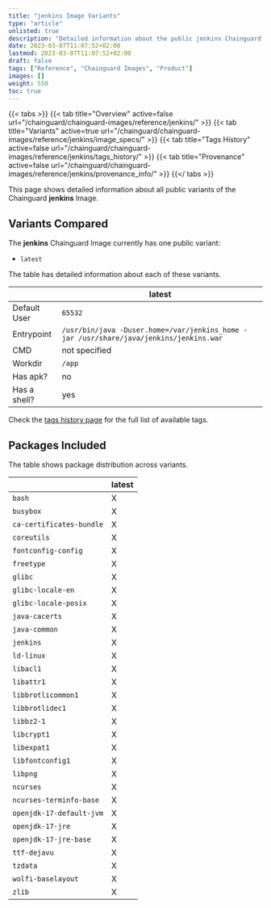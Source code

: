 ```yaml
---
title: "jenkins Image Variants"
type: "article"
unlisted: true
description: "Detailed information about the public jenkins Chainguard Image variants"
date: 2023-03-07T11:07:52+02:00
lastmod: 2023-03-07T11:07:52+02:00
draft: false
tags: ["Reference", "Chainguard Images", "Product"]
images: []
weight: 550
toc: true
---
```


{{< tabs >}}
{{< tab title="Overview" active=false url="/chainguard/chainguard-images/reference/jenkins/" >}}
{{< tab title="Variants" active=true url="/chainguard/chainguard-images/reference/jenkins/image_specs/" >}}
{{< tab title="Tags History" active=false url="/chainguard/chainguard-images/reference/jenkins/tags_history/" >}}
{{< tab title="Provenance" active=false url="/chainguard/chainguard-images/reference/jenkins/provenance_info/" >}}
{{</ tabs >}}

This page shows detailed information about all public variants of the Chainguard **jenkins** Image.

## Variants Compared
The **jenkins** Chainguard Image currently has one public variant: 

- `latest`

The table has detailed information about each of these variants.

|              | latest                                                                                 |
|--------------|----------------------------------------------------------------------------------------|
| Default User | `65532`                                                                                |
| Entrypoint   | `/usr/bin/java -Duser.home=/var/jenkins_home -jar /usr/share/java/jenkins/jenkins.war` |
| CMD          | not specified                                                                          |
| Workdir      | `/app`                                                                                 |
| Has apk?     | no                                                                                     |
| Has a shell? | yes                                                                                    |

Check the [tags history page](/chainguard/chainguard-images/reference/jenkins/tags_history/) for the full list of available tags.

## Packages Included
The table shows package distribution across variants.

|                          | latest |
|--------------------------|--------|
| `bash`                   | X      |
| `busybox`                | X      |
| `ca-certificates-bundle` | X      |
| `coreutils`              | X      |
| `fontconfig-config`      | X      |
| `freetype`               | X      |
| `glibc`                  | X      |
| `glibc-locale-en`        | X      |
| `glibc-locale-posix`     | X      |
| `java-cacerts`           | X      |
| `java-common`            | X      |
| `jenkins`                | X      |
| `ld-linux`               | X      |
| `libacl1`                | X      |
| `libattr1`               | X      |
| `libbrotlicommon1`       | X      |
| `libbrotlidec1`          | X      |
| `libbz2-1`               | X      |
| `libcrypt1`              | X      |
| `libexpat1`              | X      |
| `libfontconfig1`         | X      |
| `libpng`                 | X      |
| `ncurses`                | X      |
| `ncurses-terminfo-base`  | X      |
| `openjdk-17-default-jvm` | X      |
| `openjdk-17-jre`         | X      |
| `openjdk-17-jre-base`    | X      |
| `ttf-dejavu`             | X      |
| `tzdata`                 | X      |
| `wolfi-baselayout`       | X      |
| `zlib`                   | X      |

